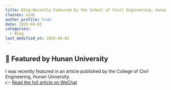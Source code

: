```yaml
---
title: Blog-Recently Featured by the School of Civil Engineering, Hunan University
classes: wide
author_profile: true
date: 2025-04-03
categories: 
  - Blog
last_modified_at: 2025-04-03
---
```



## 📢 Featured by Hunan University

I was recently featured in an article published by the College of Civil Engineering, Hunan University.  
👉 [Read the full article on WeChat](https://mp.weixin.qq.com/s/sMtM10wl2myPuwapOAP3xg)


